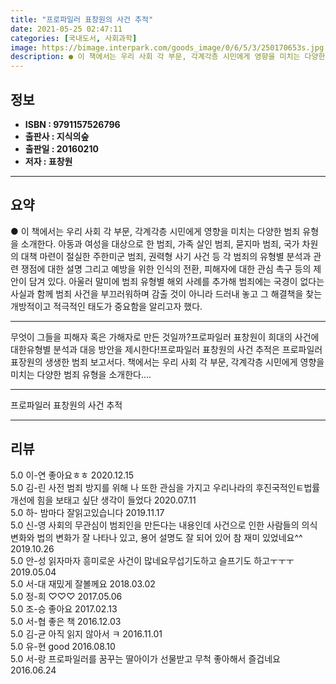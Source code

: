 ```yaml
---
title: "프로파일러 표창원의 사건 추적"
date: 2021-05-25 02:47:11
categories: [국내도서, 사회과학]
image: https://bimage.interpark.com/goods_image/0/6/5/3/250170653s.jpg
description: ● 이 책에서는 우리 사회 각 부문, 각계각층 시민에게 영향을 미치는 다양한 범죄 유형을 소개한다. 아동과 여성을 대상으로 한 범죄, 가족 살인 범죄, 묻지마 범죄, 국가 차원의 대책 마련이 절실한 주한미군 범죄, 권력형 사기 사건 등 각 범죄의 유형별 분석과 관련 쟁점에 대한 설명
---
```


## **정보**

- **ISBN : 9791157526796**
- **출판사 : 지식의숲**
- **출판일 : 20160210**
- **저자 : 표창원**

------



## **요약**

●  이 책에서는 우리 사회 각 부문, 각계각층 시민에게 영향을 미치는 다양한 범죄 유형을 소개한다. 아동과 여성을 대상으로 한 범죄, 가족 살인 범죄, 묻지마 범죄, 국가 차원의 대책 마련이 절실한 주한미군 범죄, 권력형 사기 사건 등 각 범죄의 유형별 분석과 관련 쟁점에 대한 설명 그리고 예방을 위한 인식의 전환, 피해자에 대한 관심 촉구 등의 제안이 담겨 있다. 아울러 말미에 범죄 유형별 해외 사례를 추가해 범죄에는 국경이 없다는 사실과 함께 범죄 사건을 부끄러워하며 감출 것이 아니라 드러내 놓고 그 해결책을 찾는 개방적이고 적극적인 태도가 중요함을 알리고자 했다.

------

무엇이 그들을 피해자 혹은 가해자로 만든 것일까?프로파일러 표창원이 희대의 사건에 대한유형별 분석과 대응 방안을 제시한다!프로파일러 표창원의 사건 추적은 프로파일러 표장원의 생생한 범죄 보고서다. 책에서는 우리 사회 각 부문, 각계각층 시민에게 영향을 미치는 다양한 범죄 유형을 소개한다.... 

------


프로파일러 표창원의 사건 추적 

------


## **리뷰** 

5.0 이-연 좋아요ㅎㅎ 2020.12.15 <br/>5.0 김-린 사전 범죄 방지를 위해 나 또한 관심을 가지고 우리나라의 후진국적인ㅌ법률 개선에 힘을 보태고 싶단 생각이 들었다 2020.07.11 <br/>5.0 하- 밤마다 잘읽고있습니다
 2019.11.17 <br/>5.0 신-영 사회의 무관심이 범죄인을 만든다는 내용인데
사건으로 인한 사람들의 의식 변화와 법의 변화가 잘 나타나 있고, 용어 설명도 잘 되어 있어 참 재미 있었네요^^  2019.10.26 <br/>5.0 안-성 읽자마자  흥미로운 사건이 많네요무섭기도하고  슬프기도 하고ㅜㅜㅜ 2019.05.04 <br/>5.0 서-대 재밌게 잘볼께요 2018.03.02 <br/>5.0 정-희 ♡♡♡ 2017.05.06 <br/>5.0 조-승 좋아요 2017.02.13 <br/>5.0 서-협 좋은 책 2016.12.03 <br/>5.0 김-균 아직 읽지 않아서 ㅋ 2016.11.01 <br/>5.0 유-현 good 2016.08.10 <br/>5.0 서-랑 프로파일러를 꿈꾸는 딸아이가 선물받고 무척 좋아해서 즐겁네요 2016.06.24 <br/>